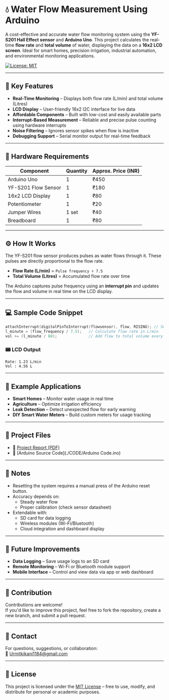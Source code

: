 # 💧 Water Flow Measurement Using Arduino

A cost-effective and accurate water flow monitoring system using the **YF-S201 Hall Effect sensor** and **Arduino Uno**. This project calculates the real-time **flow rate** and **total volume** of water, displaying the data on a **16x2 LCD screen**. Ideal for smart homes, precision irrigation, industrial automation, and environmental monitoring applications.

[![License: MIT](https://img.shields.io/badge/License-MIT-yellow.svg)](LICENSE)

---

## 🌟 Key Features

-  **Real-Time Monitoring** – Displays both flow rate (L/min) and total volume (Litres)
-  **LCD Display** – User-friendly 16x2 I2C interface for live data
-  **Affordable Components** – Built with low-cost and easily available parts
-  **Interrupt-Based Measurement** – Reliable and precise pulse counting using hardware interrupts
-  **Noise Filtering** – Ignores sensor spikes when flow is inactive
-  **Debugging Support** – Serial monitor output for real-time feedback

---

## 🔩 Hardware Requirements

| Component             | Quantity | Approx. Price (INR) |
|----------------------|----------|----------------------|
| Arduino Uno          | 1        | ₹450                 |
| YF-S201 Flow Sensor  | 1        | ₹180                 |
| 16x2 LCD Display     | 1        | ₹80                  |
| Potentiometer        | 1        | ₹20                  |
| Jumper Wires         | 1 set    | ₹40                  |
| Breadboard           | 1        | ₹80                  |

---

## ⚙️ How It Works

The YF-S201 flow sensor produces pulses as water flows through it. These pulses are directly proportional to the flow rate.

- **Flow Rate (L/min)** = `Pulse frequency ÷ 7.5`
- **Total Volume (Litres)** = Accumulated flow rate over time

The Arduino captures pulse frequency using an **interrupt pin** and updates the flow and volume in real time on the LCD display.

---

## 💻 Sample Code Snippet

```cpp
attachInterrupt(digitalPinToInterrupt(flowsensor), flow, RISING); // Setup interrupt on pulse
l_minute = (flow_frequency / 7.5);   // Calculate flow rate in L/min
vol += (l_minute / 60);              // Add flow to total volume every second
```

### 📟 LCD Output

```
Rate: 1.23 L/min
Vol : 4.56 L
```

---

## 🧪 Example Applications

-  **Smart Homes** – Monitor water usage in real time
-  **Agriculture** – Optimize irrigation efficiency
-  **Leak Detection** – Detect unexpected flow for early warning
-  **DIY Smart Water Meters** – Build custom meters for usage tracking

---

## 📘 Project Files

- 📄 [Project Report (PDF)](./Report/Water_Flow_Measurement%20By%20Urmit%20and%20Harshvardhan.pdf)
- 💾 [Arduino Source Code](./CODE/Arduino Code.ino)

---

## 📝 Notes

- Resetting the system requires a manual press of the Arduino reset button.
- Accuracy depends on:
  - Steady water flow
  - Proper calibration (check sensor datasheet)
- Extendable with:
  -  SD card for data logging
  -  Wireless modules (Wi-Fi/Bluetooth)
  -  Cloud integration and dashboard display

---

## 🔮 Future Improvements

-  **Data Logging** – Save usage logs to an SD card
-  **Remote Monitoring** – Wi-Fi or Bluetooth module support
-  **Mobile Interface** – Control and view data via app or web dashboard

---

## 🤝 Contribution

Contributions are welcome!  
If you'd like to improve this project, feel free to fork the repository, create a new branch, and submit a pull request.

---

## 📩 Contact

For questions, suggestions, or collaboration:  
📧 [Urmitkikani1184@gmail.com](mailto:Urmitkikani1184@gmail.com)

---

## 📄 License

This project is licensed under the [MIT License](./LICENSE) – free to use, modify, and distribute for personal or academic purposes.
